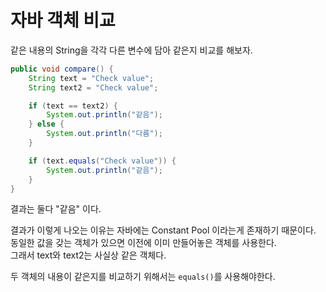 # 자바 객체 비교

같은 내용의 String을 각각 다른 변수에 담아 같은지 비교를 해보자.

```java
public void compare() {
    String text = "Check value";
    String text2 = "Check value";

    if (text == text2) {
        System.out.println("같음");
    } else {
        System.out.println("다름");
    }

    if (text.equals("Check value")) {
        System.out.println("같음");
    }
}
```

결과는 둘다 "같음" 이다.

결과가 이렇게 나오는 이유는 자바에는 Constant Pool 이라는게 존재하기 때문이다.  
동일한 값을 갖는 객체가 있으면 이전에 이미 만들어놓은 객체를 사용한다.  
그래서 text와 text2는 사실상 같은 객체다.

두 객체의 내용이 같은지를 비교하기 위해서는 `equals()`를 사용해야한다.
